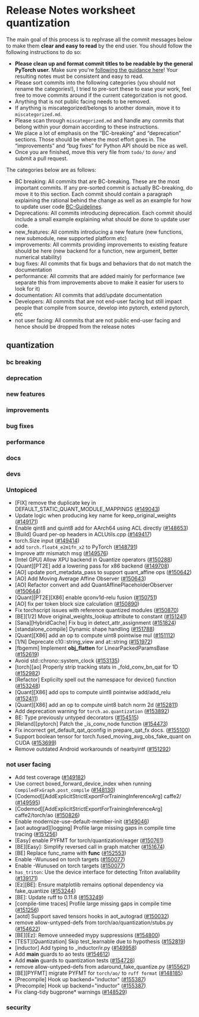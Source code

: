 
# Release Notes worksheet quantization

The main goal of this process is to rephrase all the commit messages below to make them **clear and easy to read** by the end user. You should follow the following instructions to do so:

* **Please clean up and format commit titles to be readable by the general PyTorch user.** Make sure you're [following the guidance here](https://docs.google.com/document/d/14OmgGBr1w6gl1VO47GGGdwrIaUNr92DFhQbY_NEk8mQ/edit)! Your resulting notes must be consistent and easy to read.
* Please sort commits into the following categories (you should not rename the categories!), I tried to pre-sort these to ease your work, feel free to move commits around if the current categorization is not good.
* Anything that is not public facing needs to be removed.
* If anything is miscategorized/belongs to another domain, move it to `miscategorized.md`.
* Please scan through `miscategorized.md` and handle any commits that belong within your domain according to these instructions.
* We place a lot of emphasis on the “BC-breaking” and “deprecation” sections. Those should be where the most effort goes in. The “improvements” and “bug fixes” for Python API should be nice as well.
* Once you are finished, move this very file from `todo/` to `done/` and submit a pull request.

The categories below are as follows:

* BC breaking: All commits that are BC-breaking. These are the most important commits. If any pre-sorted commit is actually BC-breaking, do move it to this section. Each commit should contain a paragraph explaining the rational behind the change as well as an example for how to update user code [BC-Guidelines](https://docs.google.com/document/d/14OmgGBr1w6gl1VO47GGGdwrIaUNr92DFhQbY_NEk8mQ/edit#heading=h.a9htwgvvec1m).
* Deprecations: All commits introducing deprecation. Each commit should include a small example explaining what should be done to update user code.
* new_features: All commits introducing a new feature (new functions, new submodule, new supported platform etc)
* improvements: All commits providing improvements to existing feature should be here (new backend for a function, new argument, better numerical stability)
* bug fixes: All commits that fix bugs and behaviors that do not match the documentation
* performance: All commits that are added mainly for performance (we separate this from improvements above to make it easier for users to look for it)
* documentation: All commits that add/update documentation
* Developers: All commits that are not end-user facing but still impact people that compile from source, develop into pytorch, extend pytorch, etc
* not user facing: All commits that are not public end-user facing and hence should be dropped from the release notes

## quantization
### bc breaking
### deprecation
### new features
### improvements
### bug fixes
### performance
### docs
### devs
### Untopiced
- [FIX] remove the duplicate key in DEFAULT_STATIC_QUANT_MODULE_MAPPINGS ([#149043](https://github.com/pytorch/pytorch/pull/149043))
- Update logic when producing key name for keep_original_weights ([#149171](https://github.com/pytorch/pytorch/pull/149171))
- Enable qint8 and quint8 add for AArch64 using ACL directly ([#148653](https://github.com/pytorch/pytorch/pull/148653))
- [Build] Guard per-op headers in ACLUtils.cpp ([#149417](https://github.com/pytorch/pytorch/pull/149417))
- torch.Size input ([#149414](https://github.com/pytorch/pytorch/pull/149414))
- add `torch.float4_e2m1fn_x2` to PyTorch ([#148791](https://github.com/pytorch/pytorch/pull/148791))
- Improve attr mismatch msg ([#149576](https://github.com/pytorch/pytorch/pull/149576))
- [Intel GPU] Allow XPU backend in Quantize operators ([#150288](https://github.com/pytorch/pytorch/pull/150288))
- [Quant][PT2E] add a lowering pass for x86 backend ([#149708](https://github.com/pytorch/pytorch/pull/149708))
- [AO] update port_metadata_pass to support quant_affine ops ([#150642](https://github.com/pytorch/pytorch/pull/150642))
- [AO] Add Moving Average Affine Observer ([#150643](https://github.com/pytorch/pytorch/pull/150643))
- [AO] Refactor convert and add QuantAffinePlaceholderObserver ([#150644](https://github.com/pytorch/pytorch/pull/150644))
- [Quant][PT2E][X86] enable qconv1d-relu fusion ([#150751](https://github.com/pytorch/pytorch/pull/150751))
- [AO] fix per token block size calculation ([#150890](https://github.com/pytorch/pytorch/pull/150890))
- Fix torchscript issues with reference quantized modules ([#150870](https://github.com/pytorch/pytorch/pull/150870))
- [BE][1/2] Move original_weights_lookup attribute to constant ([#151241](https://github.com/pytorch/pytorch/pull/151241))
- [Sana][HybridCache] Fix bug in detect_attr_assignment ([#151824](https://github.com/pytorch/pytorch/pull/151824))
- [standalone_compile] Dynamic shape handling ([#151788](https://github.com/pytorch/pytorch/pull/151788))
- [Quant][X86] add an op to compute uint8 pointwise mul ([#151112](https://github.com/pytorch/pytorch/pull/151112))
- [1/N] Deprecate c10::string_view and at::string ([#151972](https://github.com/pytorch/pytorch/pull/151972))
- [fbgemm] Implement __obj_flatten__ for LinearPackedParamsBase ([#152619](https://github.com/pytorch/pytorch/pull/152619))
- Avoid  std::chrono::system_clock  ([#153135](https://github.com/pytorch/pytorch/pull/153135))
- [torch][ao] Properly strip tracking stats in  _fold_conv_bn_qat for 1D ([#152982](https://github.com/pytorch/pytorch/pull/152982))
- [Refactor] Explicilty spell out the namespace for device() function ([#153248](https://github.com/pytorch/pytorch/pull/153248))
- [Quant][X86] add ops to compute uint8 pointwise add/add_relu ([#152411](https://github.com/pytorch/pytorch/pull/152411))
- [Quant][X86] add an op to compute uint8 batch norm 2d ([#152811](https://github.com/pytorch/pytorch/pull/152811))
- Add deprecation warning for `torch.ao.quantization` ([#153892](https://github.com/pytorch/pytorch/pull/153892))
- BE: Type previously untyped decorators ([#154515](https://github.com/pytorch/pytorch/pull/154515))
- [Reland][pytorch] Patch the _is_conv_node function ([#154473](https://github.com/pytorch/pytorch/pull/154473))
- Fix incorrect get_default_qat_qconfig in prepare_qat_fx docs. ([#155100](https://github.com/pytorch/pytorch/pull/155100))
- Support boolean tensor for torch.fused_moving_avg_obs_fake_quant on CUDA ([#153699](https://github.com/pytorch/pytorch/pull/153699))
- Remove outdated Android workarounds of nearbyintf ([#151292](https://github.com/pytorch/pytorch/pull/151292))
### not user facing
- Add test coverage ([#149182](https://github.com/pytorch/pytorch/pull/149182))
- Use correct boxed_forward_device_index when running `CompiledFxGraph.post_compile` ([#148130](https://github.com/pytorch/pytorch/pull/148130))
- [Codemod][AddExplicitStrictExportForTrainingInferenceArg] caffe2/ ([#149595](https://github.com/pytorch/pytorch/pull/149595))
- [Codemod][AddExplicitStrictExportForTrainingInferenceArg] caffe2/torch/ao ([#150826](https://github.com/pytorch/pytorch/pull/150826))
- Enable modernize-use-default-member-init ([#149046](https://github.com/pytorch/pytorch/pull/149046))
- [aot autograd][logging] Profile large missing gaps in compile time tracing ([#151256](https://github.com/pytorch/pytorch/pull/151256))
- [Easy] enable PYFMT for torch/quantization/eager ([#150761](https://github.com/pytorch/pytorch/pull/150761))
- [BE][Easy]: Simplify reversed call in graph matcher ([#151674](https://github.com/pytorch/pytorch/pull/151674))
- [BE] Replace func_name with __func__ ([#152553](https://github.com/pytorch/pytorch/pull/152553))
- Enable -Wunused on torch targets ([#150077](https://github.com/pytorch/pytorch/pull/150077))
- Enable -Wunused on torch targets ([#150077](https://github.com/pytorch/pytorch/pull/150077))
- `has_triton`: Use the device interface for detecting Triton availability ([#139171](https://github.com/pytorch/pytorch/pull/139171))
- [Ez][BE]: Ensure matplotlib remains optional dependency via fake_quantize ([#153244](https://github.com/pytorch/pytorch/pull/153244))
- [BE]: Update ruff to 0.11.8 ([#153249](https://github.com/pytorch/pytorch/pull/153249))
- [compile-time traces] Profile large missing gaps in compile time ([#151256](https://github.com/pytorch/pytorch/pull/151256))
- [aotd] Support saved tensors hooks in aot_autograd ([#150032](https://github.com/pytorch/pytorch/pull/150032))
- remove allow-untyped-defs from torch/ao/quantization/stubs.py ([#154622](https://github.com/pytorch/pytorch/pull/154622))
- [BE][Ez]: Remove unneeded mypy suppressions ([#154800](https://github.com/pytorch/pytorch/pull/154800))
- [TEST][Quantization] Skip test_learnable due to hypothesis ([#152819](https://github.com/pytorch/pytorch/pull/152819))
- [inductor] Add typing to _inductor/ir.py ([#149958](https://github.com/pytorch/pytorch/pull/149958))
- Add __main__ guards to ao tests ([#154612](https://github.com/pytorch/pytorch/pull/154612))
- Add __main__ guards to quantization tests ([#154728](https://github.com/pytorch/pytorch/pull/154728))
- remove allow-untyped-defs from adaround_fake_quantize.py ([#155621](https://github.com/pytorch/pytorch/pull/155621))
- [BE][PYFMT] migrate PYFMT for `torch/ao/` to `ruff format` ([#148185](https://github.com/pytorch/pytorch/pull/148185))
- [Precompile] Hook up backend="inductor"  ([#155387](https://github.com/pytorch/pytorch/pull/155387))
- [Precompile] Hook up backend="inductor"  ([#155387](https://github.com/pytorch/pytorch/pull/155387))
- Fix clang-tidy bugprone* warnings ([#148529](https://github.com/pytorch/pytorch/pull/148529))
### security
